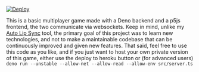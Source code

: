 [![Deploy](https://www.herokucdn.com/deploy/button.svg)](https://heroku.com/deploy)

This is a basic multiplayer game made with a Deno backend and a p5js frontend, the two communicate via websockets. Keep in mind, unlike my [Auto Lip Sync](https://github.com/AI-Spawn/Auto-Lip-Sync) tool, the primary goal of this project was to learn new technologies, and not to make a maintainable codebase that can be continuously improved and given new features. That said, feel free to use this code as you like, and if you just want to host your own private version of this game, either use the deploy to heroku button or (for advanced users) `deno run --unstable --allow-net --allow-read --allow-env src/server.ts`

